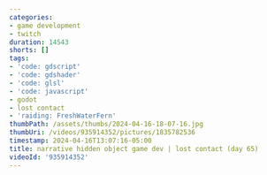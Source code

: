 ```yaml
---
categories:
- game development
- twitch
duration: 14543
shorts: []
tags:
- 'code: gdscript'
- 'code: gdshader'
- 'code: glsl'
- 'code: javascript'
- godot
- lost contact
- 'raiding: FreshWaterFern'
thumbPath: /assets/thumbs/2024-04-16-18-07-16.jpg
thumbUri: /videos/935914352/pictures/1835782536
timestamp: 2024-04-16T13:07:16-05:00
title: narrative hidden object game dev | lost contact (day 65)
videoId: '935914352'
---
```

